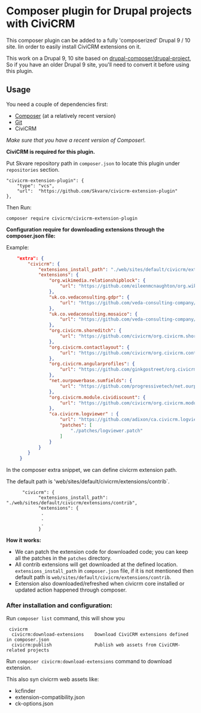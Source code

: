 # Composer plugin for Drupal projects with CiviCRM

This composer plugin can be added to a fully 'composerized' Drupal 9 / 10 site. Iin order to easily install CiviCRM extensions on it.

This work on a Drupal 9, 10 site based on
[drupal-composer/drupal-project](https://github.com/drupal-composer/drupal-project),
So if you have an older Drupal 9 site, you'll need to convert it before using this plugin.

## Usage

You need a couple of dependencies first:

- [Composer](https://getcomposer.org/doc/00-intro.md#installation-linux-unix-osx) (at a relatively recent version)
- [Git](https://git-scm.com/book/en/v2/Getting-Started-Installing-Git)
- CiviCRM

*Make sure that you have a recent version of Composer!.*

**CiviCRM is required for this plugin.**

Put Skvare repository path in `composer.json` to locate this plugin under
`repositories` section.
```
"civicrm-extension-plugin": {
    "type": "vcs",
    "url":  "https://github.com/Skvare/civicrm-extension-plugin"
},
```
Then Run:
```
composer require civicrm/civicrm-extension-plugin
```
**Configuration require for downloading extensions through the composer.json file:**

Example:

```json
    "extra": {
        "civicrm": {
            "extensions_install_path": "./web/sites/default/civicrm/extensions/contrib",
            "extensions": {
                "org.wikimedia.relationshipblock": {
                    "url": "https://github.com/eileenmcnaughton/org.wikimedia.relationshipblock/archive/1.3.zip"
                },
                "uk.co.vedaconsulting.gdpr": {
                    "url": "https://github.com/veda-consulting-company/uk.co.vedaconsulting.gdpr/archive/v2.7.zip"
                },
                "uk.co.vedaconsulting.mosaico": {
                    "url": "https://github.com/veda-consulting-company/uk.co.vedaconsulting.mosaico/archive/2.5.zip"
                },
                "org.civicrm.shoreditch": {
                    "url": "https://github.com/civicrm/org.civicrm.shoreditch/archive/1.0.0-beta.2.zip"
                },
                "org.civicrm.contactlayout": {
                    "url": "https://github.com/civicrm/org.civicrm.contactlayout/archive/1.7.1.zip"
                },
                "org.civicrm.angularprofiles": {
                    "url": "https://github.com/ginkgostreet/org.civicrm.angularprofiles/archive/v4.7.31-1.1.2.zip"
                },
                "net.ourpowerbase.sumfields": {
                    "url": "https://github.com/progressivetech/net.ourpowerbase.sumfields/archive/v4.0.2.zip"
                },
                "org.civicrm.module.cividiscount": {
                    "url": "https://github.com/civicrm/org.civicrm.module.cividiscount/archive/3.8.1.zip"
                },
                "ca.civicrm.logviewer" : {
                    "url": "https://github.com/adixon/ca.civicrm.logviewer/archive/1.2.zip",
                    "patches": [
                        "./patches/logviewer.patch"
                    ]
                }
            }
        }
     }
```

In the composer extra snippet, we can define civicrm extension path.

The default path is 'web/sites/default/civicrm/extensions/contrib`.
```composer
      "civicrm": {
            "extensions_install_path": "./web/sites/default/civicrm/extensions/contrib",
            "extensions": {
             .
             .
             .
            }
```

**How it works:**

* We can patch the extension code for downloaded code; you can keep all the patches in the `patches` directory.
* All contrib extensions will get downloaded at the defined location.
  `extensions_install_path` in `composer.json` file, if it is not mentioned then
  default path is `web/sites/default/civicrm/extensions/contrib`.
* Extension also downloaded/refreshed when civicrm core installed or updated action happened through composer.

### After installation and configuration:
Run `composer list` command, this will show you
```composer
 civicrm
  civicrm:download-extensions    Download CiviCRM extensions defined in composer.json
  civicrm:publish                Publish web assets from CiviCRM-related projects
```

Run `composer civicrm:download-extensions` command to download extension.


This also syn civicrm web assets like:
* kcfinder
* extension-compatibility.json
* ck-options.json

